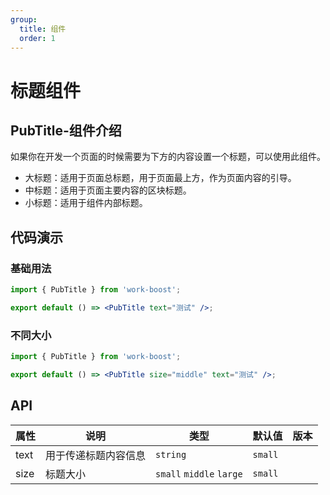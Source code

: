 ```yaml
---
group:
  title: 组件
  order: 1
---
```


# 标题组件

## PubTitle-组件介绍

如果你在开发一个页面的时候需要为下方的内容设置一个标题，可以使用此组件。

- 大标题：适用于页面总标题，用于页面最上方，作为页面内容的引导。
- 中标题：适用于页面主要内容的区块标题。
- 小标题：适用于组件内部标题。

## 代码演示

### 基础用法

```jsx
import { PubTitle } from 'work-boost';

export default () => <PubTitle text="测试" />;
```

### 不同大小

```jsx
import { PubTitle } from 'work-boost';

export default () => <PubTitle size="middle" text="测试" />;
```

## API

| 属性 | 说明                 | 类型                     | 默认值  | 版本 |
| ---- | -------------------- | ------------------------ | ------- | ---- |
| text | 用于传递标题内容信息 | `string`                 | `small` |      |
| size | 标题大小             | `small` `middle` `large` | `small` |      |
